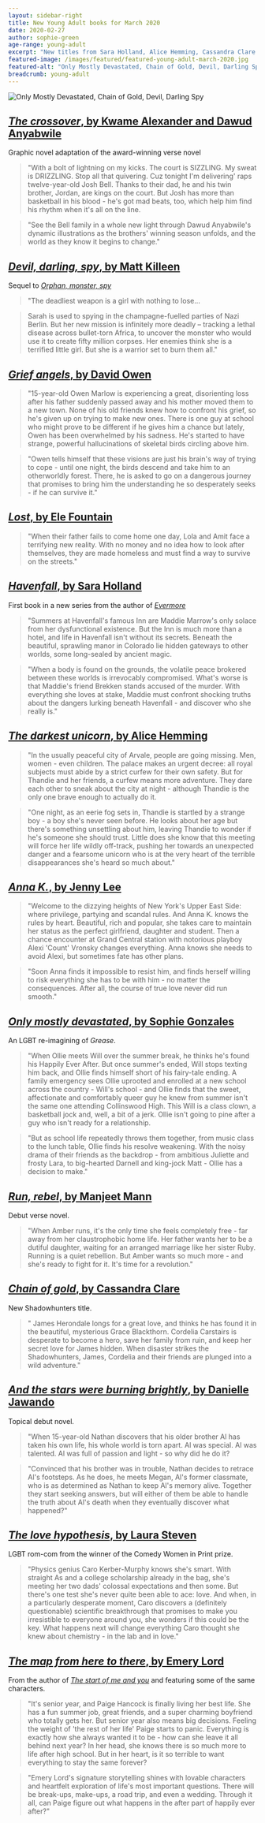 ```yaml
---
layout: sidebar-right
title: New Young Adult books for March 2020
date: 2020-02-27
author: sophie-green
age-range: young-adult
excerpt: "New titles from Sara Holland, Alice Hemming, Cassandra Clare and more"
featured-image: /images/featured/featured-young-adult-march-2020.jpg
featured-alt: "Only Mostly Devastated, Chain of Gold, Devil, Darling Spy"
breadcrumb: young-adult
---
```


![Only Mostly Devastated, Chain of Gold, Devil, Darling Spy](/images/featured/featured-young-adult-march-2020.jpg)

## [<cite>The crossover</cite>, by Kwame Alexander and Dawud Anyabwile](https://suffolk.spydus.co.uk/cgi-bin/spydus.exe/ENQ/OPAC/BIBENQ?BRN=2701160)

Graphic novel adaptation of the award-winning verse novel

> "With a bolt of lightning on my kicks. The court is SIZZLING. My sweat is DRIZZLING. Stop all that quivering. Cuz tonight I'm delivering' raps twelve-year-old Josh Bell. Thanks to their dad, he and his twin brother, Jordan, are kings on the court. But Josh has more than basketball in his blood - he's got mad beats, too, which help him find his rhythm when it's all on the line.

> "See the Bell family in a whole new light through Dawud Anyabwile's dynamic illustrations as the brothers' winning season unfolds, and the world as they know it begins to change."

## [<cite>Devil, darling, spy</cite>, by Matt Killeen](https://suffolk.spydus.co.uk/cgi-bin/spydus.exe/ENQ/OPAC/BIBENQ?BRN=2721770)

Sequel to [<cite>Orphan, monster, spy</cite>](https://suffolk.spydus.co.uk/cgi-bin/spydus.exe/ENQ/OPAC/BIBENQ?BRN=2336869)

> "The deadliest weapon is a girl with nothing to lose...

> Sarah is used to spying in the champagne-fuelled parties of Nazi Berlin. But her new mission is infinitely more deadly – tracking a lethal disease across bullet-torn Africa, to uncover the monster who would use it to create fifty million corpses. Her enemies think she is a terrified little girl. But she is a warrior set to burn them all."

## [<cite>Grief angels</cite>, by David Owen](https://suffolk.spydus.co.uk/cgi-bin/spydus.exe/ENQ/OPAC/BIBENQ?BRN=2699615)

> "15-year-old Owen Marlow is experiencing a great, disorienting loss after his father suddenly passed away and his mother moved them to a new town. None of his old friends knew how to confront his grief, so he's given up on trying to make new ones. There is one guy at school who might prove to be different if he gives him a chance but lately, Owen has been overwhelmed by his sadness. He's started to have strange, powerful hallucinations of skeletal birds circling above him.

> "Owen tells himself that these visions are just his brain's way of trying to cope - until one night, the birds descend and take him to an otherworldly forest. There, he is asked to go on a dangerous journey that promises to bring him the understanding he so desperately seeks - if he can survive it."

## [<cite>Lost</cite>, by Ele Fountain](https://suffolk.spydus.co.uk/cgi-bin/spydus.exe/ENQ/OPAC/BIBENQ?BRN=2710780)

> "When their father fails to come home one day, Lola and Amit face a terrifying new reality. With no money and no idea how to look after themselves, they are made homeless and must find a way to survive on the streets."

## [<cite>Havenfall</cite>, by Sara Holland](https://suffolk.spydus.co.uk/cgi-bin/spydus.exe/ENQ/OPAC/BIBENQ?BRN=2690974)

First book in a new series from the author of [<cite>Evermore</cite>](https://suffolk.spydus.co.uk/cgi-bin/spydus.exe/ENQ/OPAC/BIBENQ?BRN=2472886)

> "Summers at Havenfall's famous Inn are Maddie Marrow's only solace from her dysfunctional existence. But the Inn is much more than a hotel, and life in Havenfall isn't without its secrets. Beneath the beautiful, sprawling manor in Colorado lie hidden gateways to other worlds, some long-sealed by ancient magic.

> "When a body is found on the grounds, the volatile peace brokered between these worlds is irrevocably compromised. What's worse is that Maddie's friend Brekken stands accused of the murder. With everything she loves at stake, Maddie must confront shocking truths about the dangers lurking beneath Havenfall - and discover who she really is."

## [<cite>The darkest unicorn</cite>, by Alice Hemming](https://suffolk.spydus.co.uk/cgi-bin/spydus.exe/ENQ/OPAC/BIBENQ?BRN=2701896)

> "In the usually peaceful city of Arvale, people are going missing. Men, women - even children. The palace makes an urgent decree: all royal subjects must abide by a strict curfew for their own safety. But for Thandie and her friends, a curfew means more adventure. They dare each other to sneak about the city at night - although Thandie is the only one brave enough to actually do it.

> "One night, as an eerie fog sets in, Thandie is startled by a strange boy - a boy she's never seen before. He looks about her age but there's something unsettling about him, leaving Thandie to wonder if he's someone she should trust. Little does she know that this meeting will force her life wildly off-track, pushing her towards an unexpected danger and a fearsome unicorn who is at the very heart of the terrible disappearances she's heard so much about."

## [<cite>Anna K.</cite>, by Jenny Lee](https://suffolk.spydus.co.uk/cgi-bin/spydus.exe/ENQ/OPAC/BIBENQ?BRN=2700997)

> "Welcome to the dizzying heights of New York's Upper East Side: where privilege, partying and scandal rules. And Anna K. knows the rules by heart. Beautiful, rich and popular, she takes care to maintain her status as the perfect girlfriend, daughter and student. Then a chance encounter at Grand Central station with notorious playboy Alexi 'Count' Vronsky changes everything. Anna knows she needs to avoid Alexi, but sometimes fate has other plans.

> "Soon Anna finds it impossible to resist him, and finds herself willing to risk everything she has to be with him - no matter the consequences. After all, the course of true love never did run smooth."

## [<cite>Only mostly devastated</cite>, by Sophie Gonzales](https://suffolk.spydus.co.uk/cgi-bin/spydus.exe/ENQ/OPAC/BIBENQ?BRN=2699664)

An LGBT re-imagining of <cite>Grease</cite>.

> "When Ollie meets Will over the summer break, he thinks he's found his Happily Ever After. But once summer's ended, Will stops texting him back, and Ollie finds himself short of his fairy-tale ending. A family emergency sees Ollie uprooted and enrolled at a new school across the country - Will's school - and Ollie finds that the sweet, affectionate and comfortably queer guy he knew from summer isn't the same one attending Collinswood High. This Will is a class clown, a basketball jock and, well, a bit of a jerk. Ollie isn't going to pine after a guy who isn't ready for a relationship.

> "But as school life repeatedly throws them together, from music class to the lunch table, Ollie finds his resolve weakening. With the noisy drama of their friends as the backdrop - from ambitious Juliette and frosty Lara, to big-hearted Darnell and king-jock Matt - Ollie has a decision to make."

## [<cite>Run, rebel</cite>, by Manjeet Mann](https://suffolk.spydus.co.uk/cgi-bin/spydus.exe/ENQ/OPAC/BIBENQ?BRN=2700995)

Debut verse novel.

> "When Amber runs, it's the only time she feels completely free - far away from her claustrophobic home life. Her father wants her to be a dutiful daughter, waiting for an arranged marriage like her sister Ruby. Running is a quiet rebellion. But Amber wants so much more - and she's ready to fight for it. It's time for a revolution."

## [<cite>Chain of gold</cite>, by Cassandra Clare](https://suffolk.spydus.co.uk/cgi-bin/spydus.exe/ENQ/OPAC/BIBENQ?BRN=2591631)

New Shadowhunters title.

> " James Herondale longs for a great love, and thinks he has found it in the beautiful, mysterious Grace Blackthorn. Cordelia Carstairs is desperate to become a hero, save her family from ruin, and keep her secret love for James hidden. When disaster strikes the Shadowhunters, James, Cordelia and their friends are plunged into a wild adventure."

## [<cite>And the stars were burning brightly</cite>, by Danielle Jawando](https://suffolk.spydus.co.uk/cgi-bin/spydus.exe/ENQ/OPAC/BIBENQ?BRN=2701092)

Topical debut novel.

> "When 15-year-old Nathan discovers that his older brother Al has taken his own life, his whole world is torn apart. Al was special. Al was talented. Al was full of passion and light - so why did he do it?

> "Convinced that his brother was in trouble, Nathan decides to retrace Al's footsteps. As he does, he meets Megan, Al's former classmate, who is as determined as Nathan to keep Al's memory alive. Together they start seeking answers, but will either of them be able to handle the truth about Al's death when they eventually discover what happened?"

## [<cite>The love hypothesis</cite>, by Laura Steven](https://suffolk.spydus.co.uk/cgi-bin/spydus.exe/ENQ/OPAC/BIBENQ?BRN=2701070)

LGBT rom-com from the winner of the Comedy Women in Print prize.

> "Physics genius Caro Kerber-Murphy knows she's smart. With straight As and a college scholarship already in the bag, she's meeting her two dads' colossal expectations and then some. But there's one test she's never quite been able to ace: love. And when, in a particularly desperate moment, Caro discovers a (definitely questionable) scientific breakthrough that promises to make you irresistible to everyone around you, she wonders if this could be the key. What happens next will change everything Caro thought she knew about chemistry - in the lab and in love."

## [<cite>The map from here to there</cite>, by Emery Lord](https://suffolk.spydus.co.uk/cgi-bin/spydus.exe/ENQ/OPAC/BIBENQ?BRN=2701122)

From the author of [<cite>The start of me and you</cite>](https://suffolk.spydus.co.uk/cgi-bin/spydus.exe/ENQ/OPAC/BIBENQ?BRN=2186841) and featuring some of the same characters.

> "It's senior year, and Paige Hancock is finally living her best life. She has a fun summer job, great friends, and a super charming boyfriend who totally gets her. But senior year also means big decisions. Feeling the weight of 'the rest of her life' Paige starts to panic. Everything is exactly how she always wanted it to be - how can she leave it all behind next year? In her head, she knows there is so much more to life after high school. But in her heart, is it so terrible to want everything to stay the same forever?

> "Emery Lord's signature storytelling shines with lovable characters and heartfelt exploration of life's most important questions. There will be break-ups, make-ups, a road trip, and even a wedding. Through it all, can Paige figure out what happens in the after part of happily ever after?"
